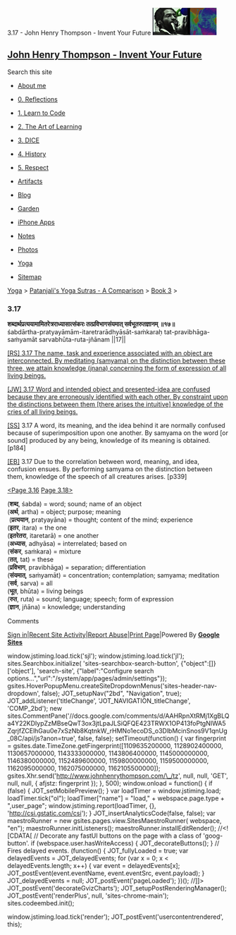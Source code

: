 3.17 - John Henry Thompson - Invent Your Future [![John Henry Thompson - Invent Your Future](../../../_/rsrc/1329567069254/config/customLogo.gif-revision=6.png)](../../../index.html)

[John Henry Thompson - Invent Your Future](../../../index.html)
---------------------------------------------------------------

Search this site

*   [About me](../../../home.html)
    
*   [0\. Reflections](../../../0-refections-on-learning.html)
    
*   [1\. Learn to Code](../../../learning-to-program.html)
    
*   [2\. The Art of Learning](../../../the-art-of-learning.html)
    
*   [3\. DICE](../../../3-dice.html)
    
*   [4\. History](../../../4-history.html)
    
*   [5\. Respect](../../../heros.html)
    
*   [Artifacts](../../../artifacts.html)
    
*   [Blog](../../../z-blog-1.html)
    
*   [Garden](../../../4-garden.html)
    
*   [iPhone Apps](../../../iphone-apps.html)
    
*   [Notes](../../../notes.html)
    
*   [Photos](../../../family.html)
    
*   [Yoga](../../../yoga.html)
    
*   [Sitemap](../../../system/app/pages/sitemap/hierarchy.html)
    

[Yoga](../../../yoga.html)‎ > ‎[Patanjali's Yoga Sutras - A Comparison](../../patanjani.html)‎ > ‎[Book 3](../book-3.html)‎ > ‎

### 3.17

**शब्दार्थप्रत्ययामामितरेत्रराध्यासात्संकरः तत्प्रविभागसंयमात् सर्वभूतरुतज्ञानम् ॥१७॥**  
śabdārtha-pratyayāmām-itaretrarādhyāsāt-saṁkaraḥ tat-pravibhāga-saṁyamāt sarvabhūta-ruta-jñānam ||17||  
  
  
[\[RS\] 3.17 The name, task and experience associated with an object are interconnected. By meditating (samyama) on the distinction between these three, we attain knowledge (jnana) concerning the form of expression of all living beings.](http://www.ashtangayoga.info/philosophy/yoga-sutra-patanjali/chapter-3/item/shabdartha-pratyayamam-itaretraradhyasat-sankarah/)  
  
[\[JW\] 3.17 Word and intended object and presented-idea are confused because they are erroneously identified with each other. By constraint upon the distinctions between them \[there arises the intuitive\] knowledge of the cries of all living beings.](http://books.google.com/books?id=YzFImjtOxUwC&pg=PA233&ci=98%2C679%2C746%2C139&source=bookclip)  
  
[\[SS\]](http://www.amazon.com/Yoga-Sutras-Patanjali-Commentary-Satchidananda/dp/0932040381) 3.17 A word, its meaning, and the idea behind it are normally confused because of superimposition upon one another. By samyama on the word \[or sound\] produced by any being, knowledge of its meaning is obtained. \[p184\]  
  
[\[EB\]](http://www.amazon.com/Yoga-Sutras-Patanjali-Translation-Commentary/dp/0865477361/ref=sr_1_1?ie=UTF8&s=books&qid=1250508322&sr=1-1) 3.17 Due to the correlation between word, meaning, and idea, confusion ensues. By performing samyama on the distinction between them, knowledge of the speech of all creatures arises. \[p339\]  
  
[<Page 3.16](316.html)  [Page 3.18>](318.html)  
  

(**शब्द**, śabda) = word; sound; name of an object  
(**अर्थ**, artha) = object; purpose; meaning  
 (**प्रत्ययान**, pratyayāna) = thought; content of the mind; experience  
(**इतर**, itara) = the one  
(**इतरेतरा**, itaretarā) = one another  
(**अध्यास**, adhyāsa) = interrelated; based on  
(**संकर**, saṁkara) = mixture  
(**तत्**, tat) = these  
(**प्रविभाग**, pravibhāga) = separation; differentiation  
(**संयमात्**, saṁyamāt) = concentration; contemplation; samyama; meditation  
(**सर्व**, sarva) = all  
(**भूत**, bhūta) = living beings  
(**रुत**, ruta) = sound; language; speech; form of expression  
(**ज्ञान**, jñāna) = knowledge; understanding

Comments

[Sign in](https://accounts.google.com/ServiceLogin?continue=http://sites.google.com/a/johnhenrythompson.com/jht/yoga/patanjani/book-3/317&service=jotspot)|[Recent Site Activity](../../../system/app/pages/recentChanges.html)|[Report Abuse](http://sites.google.com/a/johnhenrythompson.com/jht/system/app/pages/reportAbuse)|[Print Page](javascript:;)|Powered By **[Google Sites](http://sites.google.com/site)**

window.jstiming.load.tick('sjl'); window.jstiming.load.tick('jl'); sites.Searchbox.initialize( 'sites-searchbox-search-button', {"object":\[\]}\['object'\], 'search-site', {"label":"Configure search options...","url":"/system/app/pages/admin/settings"}); gsites.HoverPopupMenu.createSiteDropdownMenus('sites-header-nav-dropdown', false); JOT\_setupNav("2bd", "Navigation", true); JOT\_addListener('titleChange', 'JOT\_NAVIGATION\_titleChange', 'COMP\_2bd'); new sites.CommentPane('//docs.google.com/comments/d/AAHRpnXtRMj1XgBLQa4Y22KDIypZzMBseQwT3ox3jtLpaJLSiQFQE423TRWX1OP413foPtgNIWA5ZqrjfZCElhGau0e7xSzNb8KqtnkW\_rHMNo1ecoDS\_o3DlbMcinSnos9V1qnUg\_08C/api/js?anon=true', false, false); setTimeout(function() { var fingerprint = gsites.date.TimeZone.getFingerprint(\[1109635200000, 1128902400000, 1130657000000, 1143333000000, 1143806400000, 1145000000000, 1146380000000, 1152489600000, 1159800000000, 1159500000000, 1162095000000, 1162075000000, 1162105500000\]); gsites.Xhr.send('http://www.johnhenrythompson.com/\_/tz', null, null, 'GET', null, null, { afjstz: fingerprint }); }, 500); window.onload = function() { if (false) { JOT\_setMobilePreview(); } var loadTimer = window.jstiming.load; loadTimer.tick("ol"); loadTimer\["name"\] = "load," + webspace.page.type + ",user\_page"; window.jstiming.report(loadTimer, {}, 'http://csi.gstatic.com/csi'); } JOT\_insertAnalyticsCode(false, false); var maestroRunner = new gsites.pages.view.SitesMaestroRunner( webspace, "en"); maestroRunner.initListeners(); maestroRunner.installEditRender(); //<!\[CDATA\[ // Decorate any fastUI buttons on the page with a class of 'goog-button'. if (webspace.user.hasWriteAccess) { JOT\_decorateButtons(); } // Fires delayed events. (function() { JOT\_fullyLoaded = true; var delayedEvents = JOT\_delayedEvents; for (var x = 0; x < delayedEvents.length; x++) { var event = delayedEvents\[x\]; JOT\_postEvent(event.eventName, event.eventSrc, event.payload); } JOT\_delayedEvents = null; JOT\_postEvent('pageLoaded'); })(); //\]\]> JOT\_postEvent('decorateGvizCharts'); JOT\_setupPostRenderingManager(); JOT\_postEvent('renderPlus', null, 'sites-chrome-main'); sites.codeembed.init();

window.jstiming.load.tick('render'); JOT\_postEvent('usercontentrendered', this);